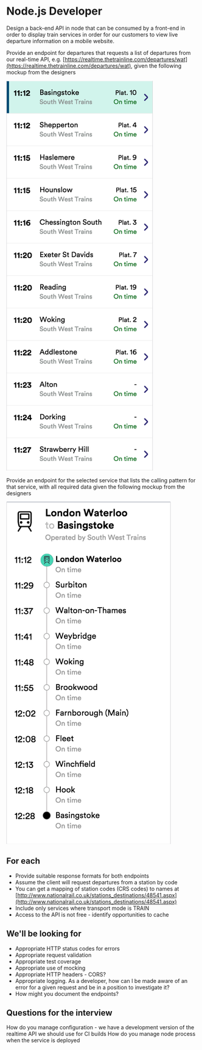 # Node.js Developer

Design a back-end API in node that can be consumed by a front-end in order to display train services in order for our customers to view live departure information on a mobile website.

Provide an endpoint for departures that requests a list of departures from our real-time API, e.g. [https://realtime.thetrainline.com/departures/wat](https://realtime.thetrainline.com/departures/wat), given the following mockup from the designers

![List of departure services](list-of-departures-from.png "List of departure services")

Provide an endpoint for the selected service that lists the calling pattern for that service, with all required data given the following mockup from the designers

![Calling pattern for a service](calling-pattern.png "Calling pattern for a service")

## For each

- Provide suitable response formats for both endpoints
- Assume the client will request departures from a station by code
- You can get a mapping of station codes (CRS codes) to names at [http://www.nationalrail.co.uk/stations_destinations/48541.aspx](http://www.nationalrail.co.uk/stations_destinations/48541.aspx)
- Include only services where transport mode is TRAIN
- Access to the API is not free - identify opportunities to cache

## We'll be looking for

- Appropriate HTTP status codes for errors
- Appropriate request validation
- Appropriate test coverage
- Appropriate use of mocking
- Appropriate HTTP headers - CORS?
- Appropriate logging. As a developer, how can I be made aware of an error for a given request and be in a position to investigate it?
- How might you document the endpoints?

## Questions for the interview

How do you manage configuration - we have a development version of the realtime API we should use for CI builds
How do you manage node process when the service is deployed